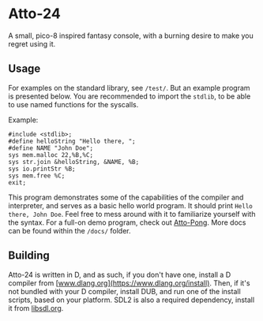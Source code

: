 # Atto-24

A small, pico-8 inspired fantasy console, with a burning desire to make you regret using it.

## Usage

For examples on the standard library, see `/test/`. But an example program is presented below. You are recommended to import the `stdlib`, to be able to use named functions for the syscalls.

Example:

```
#include <stdlib>;
#define helloString "Hello there, ";
#define NAME "John Doe";
sys mem.malloc 22,%B,%C;
sys str.join &helloString, &NAME, %B;
sys io.printStr %B;
sys mem.free %C;
exit;
```

This program demonstrates some of the capabilities of the compiler and interpreter, and serves as a basic hello world program. It should print `Hello there, John Doe`. Feel free to mess around with it to familiarize yourself with the syntax.
For a full-on demo program, check out [Atto-Pong](https://www.github.com/darksystemgit/attopong). 
More docs can be found within the `/docs/` folder.

## Building

Atto-24 is written in D, and as such, if you don't have one, install a D compiler from [www.dlang.org](https://www.dlang.org/install). Then, if it's not bundled with your D compiler, install DUB, and run one of the install scripts, based on your platform. SDL2 is also a required dependency, install it from [libsdl.org](https://www.libsdl.org).


